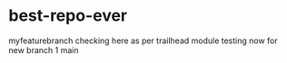 # best-repo-ever
myfeaturebranch
checking here as per trailhead module
testing now for new branch 1
main
